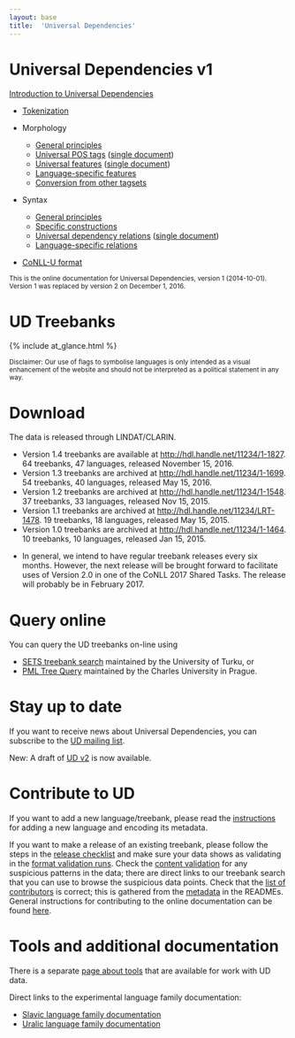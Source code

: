 ```yaml
---
layout: base
title:  'Universal Dependencies'
---
```


# Universal Dependencies v1

[Introduction to Universal Dependencies](introduction.html)

* [Tokenization](u/overview/tokenization.html)
* Morphology
  * [General principles](u/overview/morphology.html)
  * [Universal POS tags](u/pos/index.html) ([single document](u/pos/all.html))
  * [Universal features](u/feat/index.html) ([single document](u/feat/all.html))
  * [Language-specific features](ext-feat-index.html)
  * [Conversion from other tagsets](tagset-conversion/index.html)
* Syntax
  * [General principles](u/overview/syntax.html)
  * [Specific constructions](u/overview/specific-syntax.html)
  * [Universal dependency relations](u/dep/index.html) ([single document](u/dep/all.html))
  * [Language-specific relations](ext-dep-index.html)

* [CoNLL-U format](format.html)

<small>
This is the online documentation for Universal Dependencies, version 1 (2014-10-01).
Version 1 was replaced by version 2 on December 1, 2016.  
</small>


# UD Treebanks

<div id="accordion" class="jquery-ui-accordion">
{% include at_glance.html %}
</div>

<small>Disclaimer: Our use of flags to symbolise languages is only intended as a visual enhancement of the website and should not be interpreted as a political statement in any way.</small>



# Download

The data is released through LINDAT/CLARIN.

* Version 1.4 treebanks are available at <a href="http://hdl.handle.net/11234/1-1827">http://hdl.handle.net/11234/1-1827</a>. 64 treebanks, 47 languages, released November 15, 2016.
* Version 1.3 treebanks are archived at http://hdl.handle.net/11234/1-1699. 54 treebanks, 40 languages, released May 15, 2016.
* Version 1.2 treebanks are archived at http://hdl.handle.net/11234/1-1548. 37 treebanks, 33 languages, released Nov 15, 2015.
* Version 1.1 treebanks are archived at http://hdl.handle.net/11234/LRT-1478. 19 treebanks, 18 languages, released May 15, 2015.
* Version 1.0 treebanks are archived at http://hdl.handle.net/11234/1-1464. 10 treebanks, 10 languages, released Jan 15, 2015.
<!--* The next release (v1.4) is scheduled for Nov 15, 2016. -->
* In general, we intend to have regular treebank releases every six months. However, the next release will be brought forward to facilitate uses of Version 2.0 in one of the CoNLL 2017 Shared Tasks. The release will probably be in February 2017.

# Query online

You can query the UD treebanks on-line using

* [SETS treebank search](http://bionlp-www.utu.fi/dep_search)
  maintained by the University of Turku, or
* [PML Tree Query](http://lindat.mff.cuni.cz/services/pmltq/)
  maintained by the Charles University in Prague.

# Stay up to date

If you want to receive news about Universal Dependencies, you can subscribe to
the [UD mailing list](http://stp.lingfil.uu.se/mailman/listinfo/ud).

New: A draft of [UD v2](v2/index.html) is now available.
<!--See also the [list of open issues](issues.html)
and what was decided about them at the [Uppsala meeting](2015-08-23-uppsala/index.html).
New: preparing [v2](v2/index.html).-->
<!--; report from the [Prague meeting](2016-09-05--06-prague/index.html).-->

# Contribute to UD

If you want to add a new language/treebank, please read the [instructions](language_metadata.html) for adding a new language and encoding its metadata.

If you want to make a release of an existing treebank, please follow the steps in the [release checklist](release_checklist.html) and
make sure your data shows as validating in the [format validation runs](validation.html).
Check the [content validation](svalidation.html) for any suspicious patterns in the data;
there are direct links to our treebank search that you can use to browse the suspicious data points.
Check that the [list of contributors](contributors.html) is correct; this is gathered from the [metadata](language_metadata.html) in the READMEs. General instructions for contributing to the online documentation can be found [here](contributing.html).

# Tools and additional documentation

There is a separate [page about tools](tools.html) that are available for work with UD data.

Direct links to the experimental language family documentation:

* [Slavic language family documentation](slavic.html)
* [Uralic language family documentation](uralic.html)
